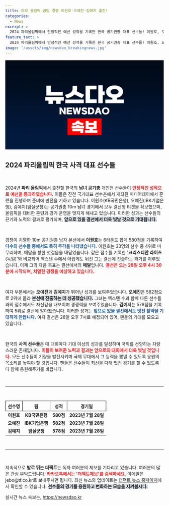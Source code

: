 ```yaml
---
title: 파리 올림픽 금빛 경쟁 이원호·오예진·김예지 출전!
categories:
  - News
excerpt: >
  2024 파리올림픽에서 안정적인 예선 성적을 기록한 한국 공기권총 대표 선수들! 이원호, 오예진, 김예지, 결선 진출권 장악! 메달을 향한 치열한 대결이 펼쳐진다. 28일, 결과는 어떻게 될까? 클릭해서 확인하세요!
feature_text: >
  2024 파리올림픽에서 안정적인 예선 성적을 기록한 한국 공기권총 대표 선수들! 이원호, 오예진, 김예지, 결선 진출권 장악! 메달을 향한 치열한 대결이 펼쳐진다. 28일, 결과는 어떻게 될까? 클릭해서 확인하세요!
image: '/assets/img/newsdao_breakingnews.jpg'
---
```


<p><img src="/assets/img/newsdao_breakingnews.jpg" alt="implanttips 속보" /></p>

<h2 data-ke-size="size26">2024 파리올림픽 한국 사격 대표 선수들</h2>

<p data-ke-size="size16">&nbsp;</p>

<p>2024년 <b>파리 올림픽</b>에서 출전할 한국의 <b>남녀 공기총</b> 개인전 선수들이 <b><span style="color: #ee2323;">안정적인 성적으로 예선을 통과하였습니다.</span></b> 이들은 진천 국가대표 선수촌에서 개최된 미디어데이에서 훈련을 진행하며 준비에 만전을 기하고 있습니다. 이원호(KB국민은행), 오예진(IBK기업은행), 김예지(임실군청)는 공기권총 10m 남녀 경기에서 모두 결선행 티켓을 확보했으며, 올림픽을 대비한 훈련과 경기 운영을 멋지게 해내고 있습니다. 이러한 성과는 선수들의 끈기와 노력의 결과로 평가되며, <b><span style="background-color: #21538527;">앞으로 있을 결선에서 더욱 빛날 것으로 기대됩니다.</span></b></p></p>

<p data-ke-size="size16">&nbsp;</p>

<p>경쟁이 치열한 10m 공기권총 남자 본선에서 <b>이원호</b>는 6라운드 합계 580점을 기록하여 <b><span style="color: #1a5490;">다수의 선수들 중에서도 특히 두각을 나타냈습니다.</span></b> 이원호는 33명의 선수 중 4위로 마무리하며, 메달을 향한 첫걸음을 내딛었습니다. 같은 점수를 기록한 '<b>크리스티안 라이츠</b>(독일)'와 비교되어 엑스텐 수에서 아쉽게도 뒤진 그는 결선에 진출하는 쾌거를 이루었습니다. 이제 그의 다음 목표는 결선에서의 <b>메달</b>입니다. <b><span style="color: #ee2323;">결선은 오는 28일 오후 4시 30분에 시작되며, 치열한 경쟁을 예상하고 있습니다.</span></b></p></p>

<p data-ke-size="size16">&nbsp;</p>

<p>여자 부문에서는 <b>오예진</b>과 <b>김예지</b>가 뛰어난 성과를 보여주었습니다. <b>오예진</b>은 582점으로 2위에 올라 <b><span style="background-color: #21538527;">본선에 진출하는 데 성공했습니다.</span></b> 그녀는 엑스텐 수과 함께 다른 선수들과의 점수에서도 자신감을 내보이며 경쟁력을 보여주었습니다. <b>김예지</b>는 578점을 기록하여 5위로 결선에 알아봤습니다. 이러한 성과는 <b><span style="color: #1a5490;">앞으로 있을 결선에서도 멋진 활약을 기대하게 만듭니다.</span></b> 여자 결선은 28일 오후 7시로 예정되어 있어, 팬들의 기대를 모으고 있습니다.</p></p>

<p data-ke-size="size16">&nbsp;</p>

<p>한국의 <b>사격 선수들</b>은 매 대회마다 기대 이상의 성과를 달성하며 국위를 선양하는 자랑스러운 존재입니다. <b><span style="color: #ee2323;">이들이 보여준 노력과 결과는 앞으로의 대회에서 더욱 빛날 것입니다.</span></b> 모든 선수들이 기량을 발전시키며 국제 무대에서 그 능력을 뽐낼 수 있도록 응원의 목소리를 높여야 할 것입니다. 팬들은 선수들이 최선을 다해 멋진 경기를 할 수 있도록 다 함께 응원해주기를 바랍니다.</p></p>

<p data-ke-size="size16">&nbsp;</p>

<hr>

<p data-ke-size="size16">&nbsp;</p>

<table style="width: 100%; border-collapse: collapse;">
  <tr>
    <th style="text-align: center; border: 1px solid black; height: 24px;"><b>선수명</b></th>
    <th style="text-align: center; border: 1px solid black; height: 24px;"><b>팀</b></th>
    <th style="text-align: center; border: 1px solid black; height: 24px;"><b>성적</b></th>
    <th style="text-align: center; border: 1px solid black; height: 24px;"><b>경기일</b></th>
  </tr>
  <tr>
    <td style="text-align: center; height: 17px;"><b>이원호</b></td>
    <td style="text-align: center; height: 17px;"><b>KB국민은행</b></td>
    <td style="text-align: center; height: 17px;"><b>580점</b></td>
    <td style="text-align: center; height: 17px;"><b>2023년 7월 28일</b></td>
  </tr>
  <tr>
    <td style="text-align: center; height: 17px;"><b>오예진</b></td>
    <td style="text-align: center; height: 17px;"><b>IBK기업은행</b></td>
    <td style="text-align: center; height: 17px;"><b>582점</b></td>
    <td style="text-align: center; height: 17px;"><b>2023년 7월 28일</b></td>
  </tr>
  <tr>
    <td style="text-align: center; height: 17px;"><b>김예지</b></td>
    <td style="text-align: center; height: 17px;"><b>임실군청</b></td>
    <td style="text-align: center; height: 17px;"><b>578점</b></td>
    <td style="text-align: center; height: 17px;"><b>2023년 7월 28일</b></td>
  </tr>
</table>

<p data-ke-size="size16">&nbsp;</p>

<hr>

<p data-ke-size="size16">&nbsp;</p>

<p>지속적으로 <b>발로 뛰는 더팩트</b>는 독자 여러분의 제보를 기다리고 있습니다. 여러분의 많은 관심 부탁드립니다. <b><span style="color: #ee2323;">카카오톡에서는 '더팩트제보'를 검색하세요.</span></b> 이메일은 jebo@tf.co.kr로 보내주시면 됩니다. 최신 뉴스와 업데이트는 <a href="https://talk.tf.co.kr/bbs/report/write">더팩트 뉴스 홈페이지</a>에서 확인할 수 있습니다. <b><span style="background-color: #21538527;">선수들의 경기를 응원하고 변화하는 모습을 지켜봅시다.</span></b></p>
실시간 뉴스 속보는, <a href="https://newsdao.kr" rel="dofollow">https://newsdao.kr</a>


